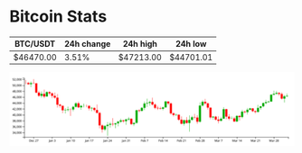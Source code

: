 # Bitcoin Stats

BTC/USDT|24h change|24h high|24h low|
|---|---|---|---|
|$46470.00|3.51%|$47213.00|$44701.01|

<img src="./chart.svg">
